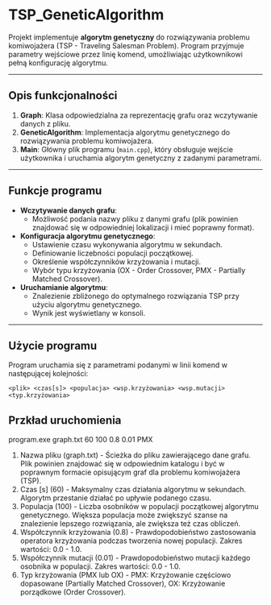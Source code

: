 # TSP_GeneticAlgorithm

Projekt implementuje **algorytm genetyczny** do rozwiązywania problemu komiwojażera (TSP - Traveling Salesman Problem). Program przyjmuje parametry wejściowe przez linię komend, umożliwiając użytkownikowi pełną konfigurację algorytmu.

---

## Opis funkcjonalności

1. **Graph**: Klasa odpowiedzialna za reprezentację grafu oraz wczytywanie danych z pliku.
2. **GeneticAlgorithm**: Implementacja algorytmu genetycznego do rozwiązywania problemu komiwojażera.
3. **Main**: Główny plik programu (`main.cpp`), który obsługuje wejście użytkownika i uruchamia algorytm genetyczny z zadanymi parametrami.

---

## Funkcje programu

- **Wczytywanie danych grafu**:
  - Możliwość podania nazwy pliku z danymi grafu (plik powinien znajdować się w odpowiedniej lokalizacji i mieć poprawny format).
- **Konfiguracja algorytmu genetycznego**:
  - Ustawienie czasu wykonywania algorytmu w sekundach.
  - Definiowanie liczebności populacji początkowej.
  - Określenie współczynników krzyżowania i mutacji.
  - Wybór typu krzyżowania (OX - Order Crossover, PMX - Partially Matched Crossover).
- **Uruchamianie algorytmu**:
  - Znalezienie zbliżonego do optymalnego rozwiązania TSP przy użyciu algorytmu genetycznego.
  - Wynik jest wyświetlany w konsoli.

---

## Użycie programu

Program uruchamia się z parametrami podanymi w linii komend w następującej kolejności:

```plaintext
<plik> <czas[s]> <populacja> <wsp.krzyżowania> <wsp.mutacji> <typ.krzyżowania>
```

## Przkład uruchomienia 
program.exe graph.txt 60 100 0.8 0.01 PMX
1. Nazwa pliku (graph.txt) - Ścieżka do pliku zawierającego dane grafu. Plik powinien znajdować się w odpowiednim katalogu i być w poprawnym formacie opisującym graf dla problemu komiwojażera (TSP).
2. Czas [s] (60) - Maksymalny czas działania algorytmu w sekundach. Algorytm przestanie działać po upływie podanego czasu.
3. Populacja (100) - Liczba osobników w populacji początkowej algorytmu genetycznego. Większa populacja może zwiększyć szanse na znalezienie lepszego rozwiązania, ale zwiększa też czas obliczeń.
4. Współczynnik krzyżowania (0.8) - Prawdopodobieństwo zastosowania operatora krzyżowania podczas tworzenia nowej populacji. Zakres wartości: 0.0 - 1.0.
5. Współczynnik mutacji (0.01) - Prawdopodobieństwo mutacji każdego osobnika w populacji. Zakres wartości: 0.0 - 1.0.
6. Typ krzyżowania (PMX lub OX) - PMX: Krzyżowanie częściowo dopasowane (Partially Matched Crossover), OX: Krzyżowanie porządkowe (Order Crossover).

